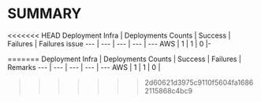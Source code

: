 # SUMMARY

<<<<<<< HEAD
Deployment Infra | Deployments Counts | Success | Failures | Failures issue
--- | --- | --- | --- | ---
AWS | 1 | 1 | 0 |-


=======
Deployment Infra | Deployments Counts | Success | Failures | Remarks
--- | --- | --- | --- | ---
AWS | 1 | 1 | 0 |
>>>>>>> 2d60621d3975c9110f5604fa16862115868c4bc9

